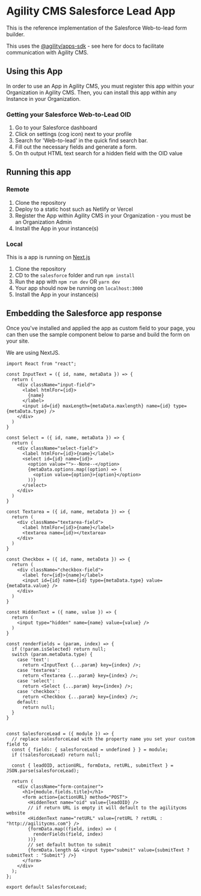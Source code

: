 # Agility CMS Salesforce Lead App

This is the reference implementation of the Salesforce Web-to-lead form builder.

This uses the [@agility/apps-sdk](https://www.npmjs.com/package/@agility/app-sdk) - see here for docs to facilitate communication with Agility CMS.

## Using this App

In order to use an App in Agility CMS, you must register this app within your Organization in Agility CMS. Then, you can install this app within any Instance in your Organization.

### Getting your Salesforce Web-to-Lead OID

1. Go to your Salesforce dashboard
2. Click on settings (cog icon) next to your profile
3. Search for 'Web-to-lead' in the quick find search bar.
4. Fill out the necessary fields and generate a form.
5. On th output HTML text search for a hidden field with the OID value

## Running this app

### Remote

1. Clone the repository
2. Deploy to a static host such as Netlify or Vercel
3. Register the App within Agility CMS in your Organization - you must be an Organization Admin
4. Install the App in your instance(s)

### Local

This is a app is running on [Next.js](https://nextjs.org/)

1. Clone the repository
2. CD to the `salesforce` folder and run `npm install`
3. Run the app with `npm run dev` OR `yarn dev`
4. Your app should now be running on `localhost:3000`
5. Install the App in your instance(s)

## Embedding the Salesforce app response

Once you've installed and applied the app as custom field to your page, you can then use the sample component below to parse and build the form on your site. 

We are using NextJS.

```
import React from "react";

const InputText = ({ id, name, metaData }) => {
  return (
    <div className="input-field">
      <label htmlFor={id}>
        {name}
      </label>
      <input id={id} maxLength={metaData.maxlength} name={id} type={metaData.type} />
    </div>
  )
}

const Select = ({ id, name, metaData }) => {
  return (
    <div className="select-field">
      <label htmlFor={id}>{name}</label>
      <select id={id} name={id}>
        <option value="">--None--</option>
        {metaData.options.map((option) => (
          <option value={option}>{option}</option>
        ))}
      </select>
    </div>
  )
}

const Textarea = ({ id, name, metaData }) => {
  return (
    <div className="textarea-field">
      <label htmlFor={id}>{name}</label>
      <textarea name={id}></textarea>
    </div>
  )
}

const Checkbox = ({ id, name, metaData }) => {
  return (
    <div className="checkbox-field">
      <label for={id}>{name}</label>
      <input id={id} name={id} type={metaData.type} value={metaData.value} />
    </div>
  )
}

const HiddenText = ({ name, value }) => {
  return (
    <input type="hidden" name={name} value={value} />
  )
}

const renderFields = (param, index) => {
  if (!param.isSelected) return null;
  switch (param.metaData.type) {
    case 'text':
      return <InputText {...param} key={index} />;
    case 'textarea':
      return <Textarea {...param} key={index} />;
    case 'select':
      return <Select {...param} key={index} />;
    case 'checkbox':
      return <Checkbox {...param} key={index} />;
    default:
      return null;
  }
}


const SalesforceLead = ({ module }) => {
  // replace salesforceLead with the property name you set your custom field to
  const { fields: { salesforceLead = undefined } } = module;
  if (!salesforceLead) return null;

  const { leadOID, actionURL, formData, retURL, submitText } = JSON.parse(salesforceLead);

  return (
    <div className="form-container">
      <h1>{module.fields.title}</h1>
      <form action={actionURL} method="POST">
        <HiddenText name="oid" value={leadOID} />
        // if return URL is empty it will default to the agilitycms website
        <HiddenText name="retURL" value={retURL ? retURL : "http://agilitycms.com"} />
        {formData.map((field, index) => (
          renderFields(field, index)
        ))}
        // set default button to submit
        {formData.length && <input type="submit" value={submitText ? submitText : "Submit"} />}
      </form>
    </div>
  );
};

export default SalesforceLead;
```
